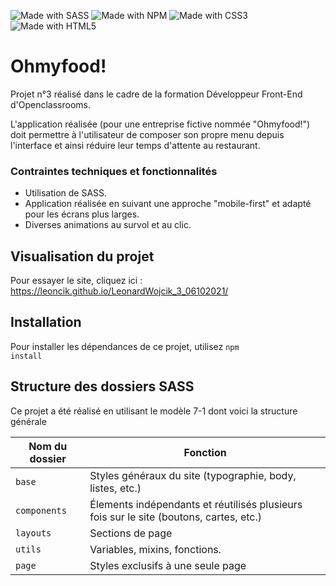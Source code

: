 ![Made with SASS](https://img.shields.io/badge/Sass-CC6699?style=for-the-badge&logo=sass&logoColor=white)
![Made with NPM](https://img.shields.io/badge/npm-CB3837?style=for-the-badge&logo=npm&logoColor=white)
![Made with CSS3](https://img.shields.io/badge/CSS3-1572B6?style=for-the-badge&logo=css3&logoColor=white)
![Made with HTML5](https://img.shields.io/badge/HTML5-E34F26?style=for-the-badge&logo=html5&logoColor=white)

# Ohmyfood!

Projet n°3 réalisé dans le cadre de la formation Développeur Front-End d'Openclassrooms.

L'application réalisée (pour une entreprise fictive nommée "Ohmyfood!") doit permettre à l'utilisateur de composer son propre menu depuis l'interface et ainsi réduire leur temps d'attente au restaurant. 

### Contraintes techniques et fonctionnalités

- Utilisation de SASS.
- Application réalisée en suivant une approche "mobile-first" et adapté pour les écrans plus larges.
- Diverses animations au survol et au clic.

## Visualisation du projet

Pour essayer le site, cliquez ici : https://leoncik.github.io/LeonardWojcik_3_06102021/

## Installation

Pour installer les dépendances de ce projet, utilisez <code>npm install</code>

## Structure des dossiers SASS

Ce projet a été réalisé en utilisant le modèle 7-1 dont voici la structure générale

Nom du dossier    | Fonction
----------------- | ----------------------------------------------------------------------
`base`            | Styles généraux du site (typographie, body, listes, etc.)
`components`      | Élements indépendants et réutilisés plusieurs fois sur le site (boutons, cartes, etc.)
`layouts`         | Sections de page
`utils`           | Variables, mixins, fonctions.
`page`            | Styles exclusifs à une seule page